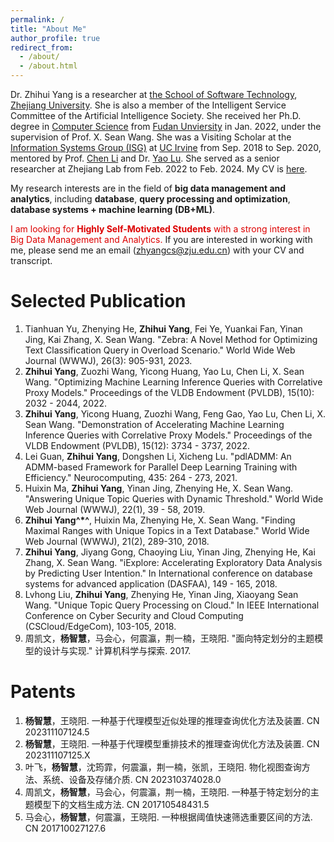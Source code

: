 ```yaml
---
permalink: /
title: "About Me"
author_profile: true
redirect_from: 
  - /about/
  - /about.html
---
```


<!-- 
title: "academicpages is a ready-to-fork GitHub Pages template for academic personal websites"
This is the front page of a website that is powered by the [academicpages template](https://github.com/academicpages/academicpages.github.io) and hosted on GitHub pages. [GitHub pages](https://pages.github.com) is a free service in which websites are built and hosted from code and data stored in a GitHub repository, automatically updating when a new commit is made to the respository. This template was forked from the [Minimal Mistakes Jekyll Theme](https://mmistakes.github.io/minimal-mistakes/) created by Michael Rose, and then extended to support the kinds of content that academics have: publications, talks, teaching, a portfolio, blog posts, and a dynamically-generated CV. You can fork [this repository](https://github.com/academicpages/academicpages.github.io) right now, modify the configuration and markdown files, add your own PDFs and other content, and have your own site for free, with no ads! An older version of this template powers my own personal website at [stuartgeiger.com](http://stuartgeiger.com), which uses [this Github repository](https://github.com/staeiou/staeiou.github.io).
-->
Dr. Zhihui Yang is a researcher at [the School of Software Technology](http://www.cst.zju.edu.cn/), [Zhejiang University](https://www.zju.edu.cn/). 
She is also a member of the Intelligent Service Committee of the Artificial Intelligence Society.
She received her Ph.D. degree in [Computer Science](https://daslab.fudan.edu.cn/) from [Fudan Unviersity](https://www.fudan.edu.cn/) in Jan. 2022, under the supervision of Prof. X. Sean Wang. 
She was a Visiting Scholar at the [Information Systems Group (ISG)](https://isg.ics.uci.edu/) at [UC Irvine](https://uci.edu/) from Sep. 2018 to Sep. 2020, mentored by Prof. [Chen Li](https://chenli.ics.uci.edu/) and Dr. [Yao Lu](https://yao.lu/).
She served as a senior researcher at Zhejiang Lab from Feb. 2022 to Feb. 2024.
My CV is [here](https://zhyangcs.github.io/zhihui/files/resume-zh.pdf).

My research interests are in the field of **big data management and analytics**, including **database**, **query processing and optimization**, **database systems + machine learning (DB+ML)**.

<font color="#dd0000">I am looking for **Highly Self-Motivated Students** with a strong interest in Big Data Management and Analytics.</font> If you are interested in working with me, please send me an email (zhyangcs@zju.edu.cn) with your CV and transcript.



Selected Publication
======
1. Tianhuan Yu, Zhenying He, **Zhihui Yang**, Fei Ye, Yuankai Fan, Yinan Jing, Kai Zhang, X. Sean Wang. "Zebra: A Novel Method for Optimizing Text Classification Query in Overload Scenario." World Wide Web Journal (WWWJ), 26(3): 905-931, 2023.
2. **Zhihui Yang**, Zuozhi Wang, Yicong Huang, Yao Lu, Chen Li, X. Sean Wang. "Optimizing Machine Learning Inference Queries with Correlative Proxy Models." Proceedings of the VLDB Endowment (PVLDB), 15(10): 2032 - 2044, 2022.
3. **Zhihui Yang**, Yicong Huang, Zuozhi Wang, Feng Gao, Yao Lu, Chen Li, X. Sean Wang. "Demonstration of Accelerating Machine Learning Inference Queries with Correlative Proxy Models." Proceedings of the VLDB Endowment (PVLDB), 15(12): 3734 - 3737, 2022.
4. Lei Guan, **Zhihui Yang**, Dongshen Li, Xicheng Lu. "pdlADMM: An ADMM-based Framework for Parallel Deep Learning Training with Efficiency." Neurocomputing, 435: 264 - 273, 2021.
5. Huixin Ma, **Zhihui Yang**, Yinan Jing, Zhenying He, X. Sean Wang. "Answering Unique Topic Queries with Dynamic Threshold." World Wide Web Journal (WWWJ), 22(1), 39 - 58, 2019.
6. **Zhihui Yang^\*^**, Huixin Ma, Zhenying He, X. Sean Wang. "Finding Maximal Ranges with Unique Topics in a Text Database." World Wide Web Journal (WWWJ), 21(2), 289-310, 2018.
7. **Zhihui Yang**, Jiyang Gong, Chaoying Liu, Yinan Jing, Zhenying He, Kai Zhang, X. Sean Wang. "iExplore: Accelerating Exploratory Data Analysis by Predicting User Intention." In International conference on database systems for advanced application (DASFAA), 149 - 165, 2018.
8. Lvhong Liu, **Zhihui Yang**, Zhenying He, Yinan Jing, Xiaoyang Sean Wang. "Unique Topic Query Processing on Cloud." In IEEE International Conference on Cyber Security and Cloud Computing (CSCloud/EdgeCom), 103-105, 2018.
9. 周凯文，**杨智慧**，马会心，何震瀛，荆一楠，王晓阳. "面向特定划分的主题模型的设计与实现." 计算机科学与探索. 2017.

Patents
======
1. **杨智慧**，王晓阳. 一种基于代理模型近似处理的推理查询优化方法及装置. CN 202311107124.5
2. **杨智慧**，王晓阳. 一种基于代理模型重排技术的推理查询优化方法及装置. CN 202311107125.X
3. 叶飞，**杨智慧**，沈筠霏，何震瀛，荆一楠，张凯，王晓阳. 物化视图查询方法、系统、设备及存储介质. CN 202310374028.0
4. 周凯文，**杨智慧**，马会心，何震瀛，荆一楠，王晓阳. 一种基于特定划分的主题模型下的文档生成方法. CN 201710548431.5
5. 马会心，**杨智慧**，何震瀛，王晓阳. 一种根据阈值快速筛选重要区间的方法. CN 201710027127.6
